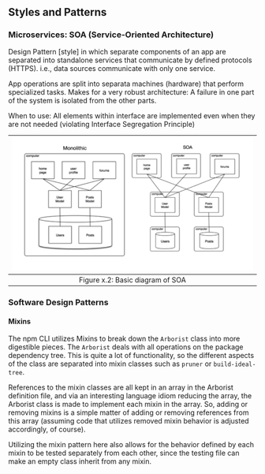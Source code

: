 #

## Styles and Patterns

### Microservices: SOA (Service-Oriented Architecture)

Design Pattern [style] in which separate components of an app are separated into standalone services that communicate by defined protocols (HTTPS). i.e., data sources communicate with only one service.

App operations are split into separata machines (hardware) that perform specialized tasks. Makes for a very robust architecture: A failure in one part of the system is isolated from the other parts.

When to use: All elements within interface are implemented even when they are not needed (violating Interface Segregation Principle)

| ![SOA](images/SOA_diagram.png) |
| :-: |
| Figure x.2: Basic diagram of SOA |

### Software Design Patterns

#### Mixins

The npm CLI utilizes Mixins to break down the `Arborist` class into more digestible pieces.
The `Arborist` deals with all operations on the package dependency tree.
This is quite a lot of functionality, so the different aspects of the class are separated into mixin classes such as `pruner` or `build-ideal-tree`.

References to the mixin classes are all kept in an array in the Arborist definition file, and via an interesting language idiom reducing the array, the Arborist class is made to implement each mixin in the array.
So, adding or removing mixins is a simple matter of adding or removing references from this array (assuming code that utilizes removed mixin behavior is adjusted accordingly, of course).

Utilizing the mixin pattern here also allows for the behavior defined by each mixin to be tested separately from each other, since the testing file can make an empty class inherit from any mixin.
